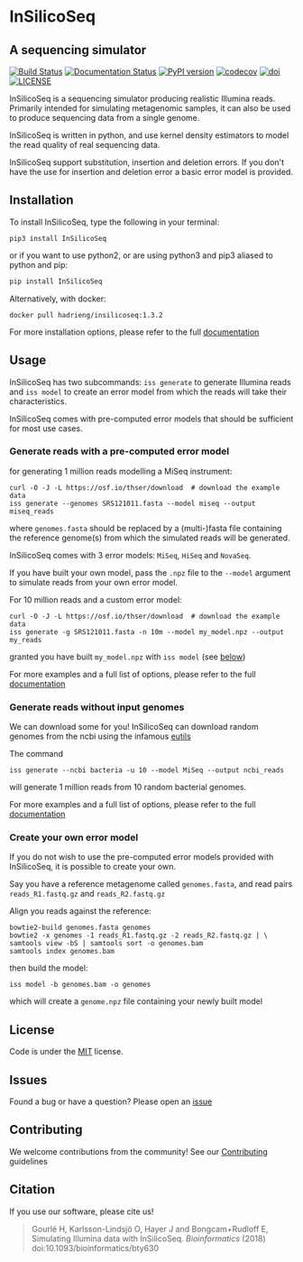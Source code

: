 # InSilicoSeq

## A sequencing simulator

[![Build Status](https://travis-ci.org/HadrienG/InSilicoSeq.svg?branch=master)](https://travis-ci.org/HadrienG/InSilicoSeq)
[![Documentation Status](https://readthedocs.org/projects/insilicoseq/badge/?version=latest)](http://insilicoseq.readthedocs.io/en/latest/?badge=latest)
[![PyPI version](https://badge.fury.io/py/InSilicoSeq.svg)](https://badge.fury.io/py/InSilicoSeq)
[![codecov](https://codecov.io/gh/HadrienG/InSilicoSeq/branch/master/graph/badge.svg)](https://codecov.io/gh/HadrienG/InSilicoSeq)
[![doi](https://img.shields.io/badge/doi-10.1093%2Fbioinformatics%2Fbty630-blue.svg)](https://doi.org/10.1093/bioinformatics/bty630)
[![LICENSE](https://img.shields.io/badge/license-MIT-lightgrey.svg)](LICENSE)

InSilicoSeq is a sequencing simulator producing realistic Illumina reads.
Primarily intended for simulating metagenomic samples, it can also be used to produce sequencing data from a single genome.

InSilicoSeq is written in python, and use kernel density estimators to model the read quality of real sequencing data.

InSilicoSeq support substitution, insertion and deletion errors. If you don't have the use for insertion and deletion error a basic error model is provided.

## Installation

To install InSilicoSeq, type the following in your terminal:

```shell
pip3 install InSilicoSeq
```

or if you want to use python2, or are using python3 and pip3 aliased to python and pip:

```bash
pip install InSilicoSeq
```

Alternatively, with docker:

```shell
docker pull hadrieng/insilicoseq:1.3.2
```

For more installation options, please refer to the full [documentation](http://insilicoseq.readthedocs.io)

## Usage

InSilicoSeq has two subcommands: `iss generate` to generate Illumina reads and `iss model` to create an error model from which the reads will take their characteristics.

InSilicoSeq comes with pre-computed error models that should be sufficient for most use cases.

### Generate reads with a pre-computed error model

for generating 1 million reads modelling a MiSeq instrument:

```shell
curl -O -J -L https://osf.io/thser/download  # download the example data
iss generate --genomes SRS121011.fasta --model miseq --output miseq_reads
```

where `genomes.fasta` should be replaced by a (multi-)fasta file containing the reference genome(s) from which the simulated reads will be generated.

InSilicoSeq comes with 3 error models: `MiSeq`, `HiSeq` and `NovaSeq`.

If you have built your own model, pass the `.npz` file to the `--model` argument to simulate reads from your own error model.

For 10 million reads and a custom error model:

```shell
curl -O -J -L https://osf.io/thser/download  # download the example data
iss generate -g SRS121011.fasta -n 10m --model my_model.npz --output my_reads
```

granted you have built `my_model.npz` with `iss model` (see [below](#create-your-own-error-model))

For more examples and a full list of options, please refer to the full
[documentation](http://insilicoseq.readthedocs.io)

### Generate reads without input genomes

We can download some for you! InSilicoSeq can download random genomes from the ncbi using the infamous [eutils](https://www.ncbi.nlm.nih.gov/books/NBK25501/)

The command

```shell
iss generate --ncbi bacteria -u 10 --model MiSeq --output ncbi_reads
```

will generate 1 million reads from 10 random bacterial genomes.

For more examples and a full list of options, please refer to the full [documentation](http://insilicoseq.readthedocs.io)

### Create your own error model

If you do not wish to use the pre-computed error models provided with InSilicoSeq, it is possible to create your own.

Say you have a reference metagenome called `genomes.fasta`, and read pairs `reads_R1.fastq.gz` and `reads_R2.fastq.gz`

Align you reads against the reference:

```shell
bowtie2-build genomes.fasta genomes
bowtie2 -x genomes -1 reads_R1.fastq.gz -2 reads_R2.fastq.gz | \
samtools view -bS | samtools sort -o genomes.bam
samtools index genomes.bam
```

then build the model:

```shell
iss model -b genomes.bam -o genomes
```

which will create a `genome.npz` file containing your newly built model

## License

Code is under the [MIT](LICENSE) license.

## Issues

Found a bug or have a question? Please open an [issue](https://github.com/HadrienG/InSilicoSeq/issues)

## Contributing

We welcome contributions from the community! See our [Contributing](CONTRIBUTING.md) guidelines

## Citation

If you use our software, please cite us!

> Gourlé H, Karlsson-Lindsjö O, Hayer J and Bongcam+Rudloff E, Simulating Illumina data with InSilicoSeq. _Bioinformatics_ (2018) doi:10.1093/bioinformatics/bty630
